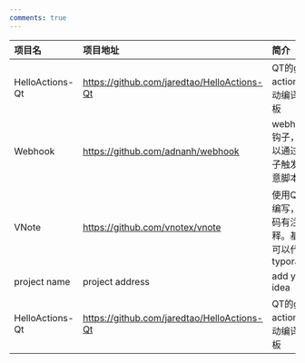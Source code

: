 ```yaml
---
comments: true
---
```


| 项目名 | 项目地址 | 简介 |
| :--- | :--- | :--- |
| HelloActions-Qt | https://github.com/jaredtao/HelloActions-Qt | QT的git action自动编译模板 |
| Webhook | https://github.com/adnanh/webhook | webhook钩子，可以通过钩子触发任意脚本 |
| VNote | https://github.com/vnotex/vnote | 使用QT编写，代码有注释。基本可以代替typora |
| project name | project address | add your idea | 
| HelloActions-Qt | https://github.com/jaredtao/HelloActions-Qt | QT的git action自动编译模板 |
